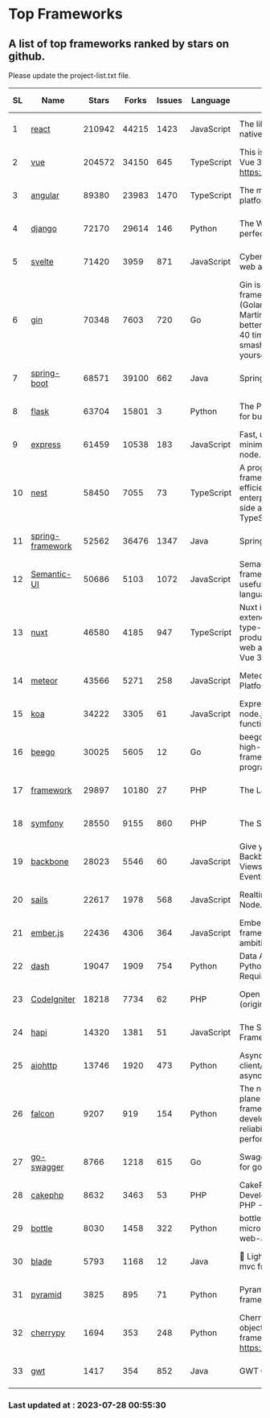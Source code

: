 # Top Frameworks
## A list of top frameworks ranked by stars on github.  
Please update the project-list.txt file.

| SL| Name  | Stars| Forks| Issues | Language | Description | Last Commit |
| --| ------| -----| ---- | ------ | -------- | ----------- | ----------- |
| 1 | [react](https://github.com/facebook/react) | 210942 | 44215 | 1423 | JavaScript | The library for web and native user interfaces | 2023-07-27 16:04:16 |
| 2 | [vue](https://github.com/vuejs/vue) | 204572 | 34150 | 645 | TypeScript | This is the repo for Vue 2. For Vue 3, go to https://github.com/vuejs/core | 2023-04-27 09:43:19 |
| 3 | [angular](https://github.com/angular/angular) | 89380 | 23983 | 1470 | TypeScript | The modern web developer’s platform | 2023-07-27 22:08:05 |
| 4 | [django](https://github.com/django/django) | 72170 | 29614 | 146 | Python | The Web framework for perfectionists with deadlines. | 2023-07-27 13:48:47 |
| 5 | [svelte](https://github.com/sveltejs/svelte) | 71420 | 3959 | 871 | JavaScript | Cybernetically enhanced web apps | 2023-07-27 18:50:46 |
| 6 | [gin](https://github.com/gin-gonic/gin) | 70348 | 7603 | 720 | Go | Gin is a HTTP web framework written in Go (Golang). It features a Martini-like API with much better performance -- up to 40 times faster. If you need smashing performance, get yourself some Gin. | 2023-06-05 01:52:39 |
| 7 | [spring-boot](https://github.com/spring-projects/spring-boot) | 68571 | 39100 | 662 | Java | Spring Boot | 2023-07-27 14:33:33 |
| 8 | [flask](https://github.com/pallets/flask) | 63704 | 15801 | 3 | Python | The Python micro framework for building web applications. | 2023-07-01 16:24:20 |
| 9 | [express](https://github.com/expressjs/express) | 61459 | 10538 | 183 | JavaScript | Fast, unopinionated, minimalist web framework for node. | 2023-05-16 01:53:48 |
| 10 | [nest](https://github.com/nestjs/nest) | 58450 | 7055 | 73 | TypeScript | A progressive Node.js framework for building efficient, scalable, and enterprise-grade server-side applications with TypeScript/JavaScript 🚀 | 2023-07-26 06:10:15 |
| 11 | [spring-framework](https://github.com/spring-projects/spring-framework) | 52562 | 36476 | 1347 | Java | Spring Framework | 2023-07-27 19:48:42 |
| 12 | [Semantic-UI](https://github.com/Semantic-Org/Semantic-UI) | 50686 | 5103 | 1072 | JavaScript | Semantic is a UI component framework based around useful principles from natural language. | 2023-01-11 17:05:32 |
| 13 | [nuxt](https://github.com/nuxt/nuxt) | 46580 | 4185 | 947 | TypeScript | Nuxt is an intuitive and extendable way to create type-safe, performant and production-grade full-stack web apps and websites with Vue 3. | 2023-07-26 21:07:23 |
| 14 | [meteor](https://github.com/meteor/meteor) | 43566 | 5271 | 258 | JavaScript | Meteor, the JavaScript App Platform | 2023-07-27 13:35:11 |
| 15 | [koa](https://github.com/koajs/koa) | 34222 | 3305 | 61 | JavaScript | Expressive middleware for node.js using ES2017 async functions | 2023-05-17 07:50:49 |
| 16 | [beego](https://github.com/beego/beego) | 30025 | 5605 | 12 | Go | beego is an open-source, high-performance web framework for the Go programming language. | 2023-07-14 07:00:02 |
| 17 | [framework](https://github.com/laravel/framework) | 29897 | 10180 | 27 | PHP | The Laravel Framework. | 2023-07-27 19:47:03 |
| 18 | [symfony](https://github.com/symfony/symfony) | 28550 | 9155 | 860 | PHP | The Symfony PHP framework | 2023-07-27 16:20:36 |
| 19 | [backbone](https://github.com/jashkenas/backbone) | 28023 | 5546 | 60 | JavaScript | Give your JS App some Backbone with Models, Views, Collections, and Events | 2023-07-27 21:22:46 |
| 20 | [sails](https://github.com/balderdashy/sails) | 22617 | 1978 | 568 | JavaScript | Realtime MVC Framework for Node.js | 2023-07-21 23:31:37 |
| 21 | [ember.js](https://github.com/emberjs/ember.js) | 22436 | 4306 | 364 | JavaScript | Ember.js - A JavaScript framework for creating ambitious web applications | 2023-07-25 20:19:58 |
| 22 | [dash](https://github.com/plotly/dash) | 19047 | 1909 | 754 | Python | Data Apps & Dashboards for Python. No JavaScript Required. | 2023-07-25 15:55:07 |
| 23 | [CodeIgniter](https://github.com/bcit-ci/CodeIgniter) | 18218 | 7734 | 62 | PHP | Open Source PHP Framework (originally from EllisLab) | 2023-04-07 17:57:13 |
| 24 | [hapi](https://github.com/hapijs/hapi) | 14320 | 1381 | 51 | JavaScript | The Simple, Secure Framework Developers Trust | 2023-04-24 22:09:20 |
| 25 | [aiohttp](https://github.com/aio-libs/aiohttp) | 13746 | 1920 | 473 | Python | Asynchronous HTTP client/server framework for asyncio and Python | 2023-07-27 23:13:18 |
| 26 | [falcon](https://github.com/falconry/falcon) | 9207 | 919 | 154 | Python | The no-magic web data plane API and microservices framework for Python developers, with a focus on reliability, correctness, and performance at scale. | 2023-07-18 11:41:57 |
| 27 | [go-swagger](https://github.com/go-swagger/go-swagger) | 8766 | 1218 | 615 | Go | Swagger 2.0 implementation for go | 2023-07-24 18:20:14 |
| 28 | [cakephp](https://github.com/cakephp/cakephp) | 8632 | 3463 | 53 | PHP | CakePHP: The Rapid Development Framework for PHP - Official Repository | 2023-07-08 07:51:28 |
| 29 | [bottle](https://github.com/bottlepy/bottle) | 8030 | 1458 | 322 | Python | bottle.py is a fast and simple micro-framework for python web-applications. | 2022-09-05 15:24:52 |
| 30 | [blade](https://github.com/lets-blade/blade) | 5793 | 1168 | 12 | Java | :rocket: Lightning fast and elegant mvc framework for Java8 | 2023-06-16 05:18:49 |
| 31 | [pyramid](https://github.com/Pylons/pyramid) | 3825 | 895 | 71 | Python | Pyramid - A Python web framework | 2023-05-11 06:49:29 |
| 32 | [cherrypy](https://github.com/cherrypy/cherrypy) | 1694 | 353 | 248 | Python | CherryPy is a pythonic, object-oriented HTTP framework.      https://cherrypy.dev | 2023-05-04 23:04:12 |
| 33 | [gwt](https://github.com/gwtproject/gwt) | 1417 | 354 | 852 | Java | GWT Open Source Project | 2023-07-03 13:48:40 |

### Last updated at : 2023-07-28 00:55:30

